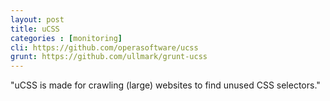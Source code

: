 ```yaml
---
layout: post
title: uCSS
categories : [monitoring]
cli: https://github.com/operasoftware/ucss
grunt: https://github.com/ullmark/grunt-ucss
---
```


"uCSS is made for crawling (large) websites to find unused CSS selectors."
